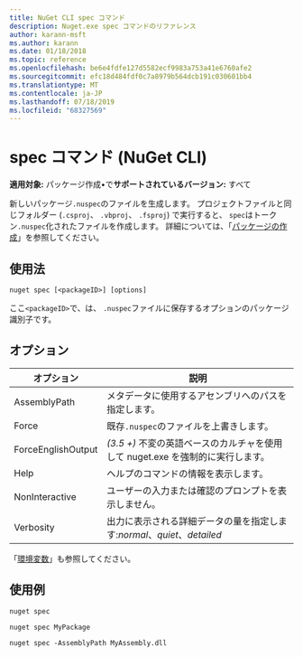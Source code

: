 ```yaml
---
title: NuGet CLI spec コマンド
description: Nuget.exe spec コマンドのリファレンス
author: karann-msft
ms.author: karann
ms.date: 01/18/2018
ms.topic: reference
ms.openlocfilehash: be6e4fdfe127d5582ecf9983a753a41e6760afe2
ms.sourcegitcommit: efc18d484fdf0c7a8979b564dcb191c030601bb4
ms.translationtype: MT
ms.contentlocale: ja-JP
ms.lasthandoff: 07/18/2019
ms.locfileid: "68327569"
---
```

# <a name="spec-command-nuget-cli"></a>spec コマンド (NuGet CLI)

**適用対象:** パッケージ作成&bullet;で**サポートされているバージョン:** すべて

新しいパッケージ`.nuspec`のファイルを生成します。 プロジェクトファイルと同じフォルダー (`.csproj`、 `.vbproj`、 `.fsproj`) で実行すると、 `spec`はトークン`.nuspec`化されたファイルを作成します。 詳細については、「[パッケージの作成](../../create-packages/creating-a-package.md)」を参照してください。

## <a name="usage"></a>使用法

```cli
nuget spec [<packageID>] [options]
```

ここ`<packageID>`で、は、 `.nuspec`ファイルに保存するオプションのパッケージ識別子です。

## <a name="options"></a>オプション

| オプション | 説明 |
| --- | --- |
| AssemblyPath | メタデータに使用するアセンブリへのパスを指定します。 |
| Force | 既存`.nuspec`のファイルを上書きします。 |
| ForceEnglishOutput | *(3.5 +)* 不変の英語ベースのカルチャを使用して nuget.exe を強制的に実行します。 |
| Help | ヘルプのコマンドの情報を表示します。 |
| NonInteractive | ユーザーの入力または確認のプロンプトを表示しません。 |
| Verbosity | 出力に表示される詳細データの量を指定します:*normal*、*quiet*、*detailed* |

「[環境変数](cli-ref-environment-variables.md)」も参照してください。

## <a name="examples"></a>使用例

```cli
nuget spec

nuget spec MyPackage

nuget spec -AssemblyPath MyAssembly.dll
```
